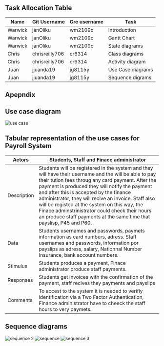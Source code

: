 ## Task Allocation Table

|Name| Git Username | Gre username| Task |
|---|---|---|---|
|Warwick|janOliku|wm2109c|Introduction|
|Warwick|janOliku|wm2109c|Gantt Chart|
|Warwick|janOliku|wm2109c|State diagrams|
|Chris|chrisreilly706|cr6314|Class diagrams|
|Chris|chrisreilly706|cr6314|Activity diagram|
|Juan | jjuanda19 | jg8115y|Use Case diagrams|
|Juan | jjuanda19 | jg8115y|Sequence digrams|


## Apepndix
## Use case diagram
![use case](https://user-images.githubusercontent.com/114992140/213960846-f6c1c81c-ee7e-4464-ac2e-02fc31440de8.png)

## Tabular representation of the use cases for Payroll System

| Actors | Students, Staff and Finace administrator|
|---|---|
|Description| Students will be registered in the system and they will have their username and the will be able to pay their tution fees throug any card payment. After the payment is produced they will notify the payment and after this is accepted by the finance administrator, they will recive an invoice. Staff also will be registed at the system on this way, the Finace adminstrinistrator could check their hours an produce staff payments at the same time that payslisp, P45 and P60.|
|Data| Students usernames and passwords, paymets information as card numbers, adress. Staff usernames and passwords, information por payslips as adress, salary, Nationnal Number Insurance, bank account numbers.|
|Stimulus|Students produces a payment, Finace administrator produce staff payments.|
|Responses|Students get invoices with the confirmation of the payment, staff recives they payments and payslips|
|Comments|To accest to the system it is needed to verifiy  identification via a Two Factor Authentication, Finance administrator have to cheeck the staff hours to very paymets.|

## Sequence diagrams
![sequence 2](https://user-images.githubusercontent.com/114992140/213960984-1a33c72c-b721-4ba0-bf81-3dd198be2b2b.png)
![sequence](https://user-images.githubusercontent.com/114992140/213960951-fecf8b94-d30e-47ab-822c-b8af7066bc4d.png)
![sequence 3](https://user-images.githubusercontent.com/114992140/213961037-5c076f6a-25b9-4e7d-b6e7-16e29f632707.png)
